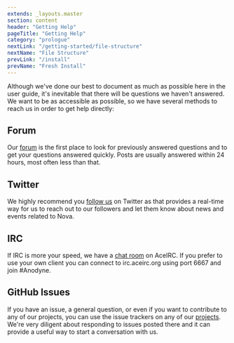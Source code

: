 ```yaml
---
extends: _layouts.master
section: content
header: "Getting Help"
pageTitle: "Getting Help"
category: "prologue"
nextLink: "/getting-started/file-structure"
nextName: "File Structure"
prevLink: "/install"
prevName: "Fresh Install"
---
```


Although we've done our best to document as much as possible here in the user guide, it's inevitable that there will be questions we haven't answered. We want to be as accessible as possible, so we have several methods to reach us in order to get help directly:

## Forum

Our [forum](http://forums.anodyne-productions.com) is the first place to look for previously answered questions and to get your questions answered quickly. Posts are usually answered within 24 hours, most often less than that.

## Twitter

We highly recommend you [follow us](http://twitter.com/anodyneprod) on Twitter as that provides a real-time way for us to reach out to our followers and let them know about news and events related to Nova.

## IRC

If IRC is more your speed, we have a [chat room](https://kiwiirc.com/client?settings=3cca542b4ff586e92846490eea2d3277) on AceIRC. If you prefer to use your own client you can connect to irc.aceirc.org using port 6667 and join #Anodyne.

## GitHub Issues

If you have an issue, a general question, or even if you want to contribute to any of our projects, you can use the issue trackers on any of our [projects](http://github.com/anodyne). We're very diligent about responding to issues posted there and it can provide a useful way to start a conversation with us.
